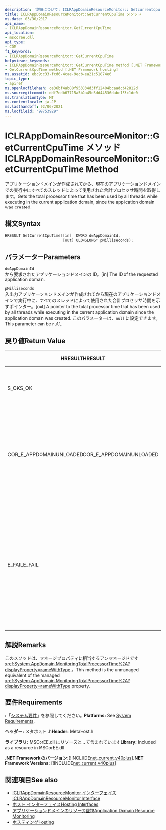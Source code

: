 ```yaml
---
description: '詳細について: ICLRAppDomainResourceMonitor:: Getcurrentcpu 時間メソッド'
title: ICLRAppDomainResourceMonitor::GetCurrentCpuTime メソッド
ms.date: 03/30/2017
api_name:
- ICLRAppDomainResourceMonitor.GetCurrentCpuTime
api_location:
- mscoree.dll
api_type:
- COM
f1_keywords:
- ICLRAppDomainResourceMonitor::GetCurrentCpuTime
helpviewer_keywords:
- ICLRAppDomainResourceMonitor::GetCurrentCpuTime method [.NET Framework hosting]
- GetCurrentCpuTime method [.NET Framework hosting]
ms.assetid: ebc9cc33-fcd6-4cae-9ecb-ea21c51874e6
topic_type:
- apiref
ms.openlocfilehash: ce36bf4ab88f953834d3ff12404bcaadcb42812d
ms.sourcegitcommit: ddf7edb67715a5b9a45e3dd44536dabc153c1de0
ms.translationtype: MT
ms.contentlocale: ja-JP
ms.lasthandoff: 02/06/2021
ms.locfileid: "99753929"
---
```

# <a name="iclrappdomainresourcemonitorgetcurrentcputime-method"></a><span data-ttu-id="81886-103">ICLRAppDomainResourceMonitor::GetCurrentCpuTime メソッド</span><span class="sxs-lookup"><span data-stu-id="81886-103">ICLRAppDomainResourceMonitor::GetCurrentCpuTime Method</span></span>

<span data-ttu-id="81886-104">アプリケーションドメインが作成されてから、現在のアプリケーションドメインでの実行中にすべてのスレッドによって使用された合計プロセッサ時間を取得します。</span><span class="sxs-lookup"><span data-stu-id="81886-104">Gets the total processor time that has been used by all threads while executing in the current application domain, since the application domain was created.</span></span>  
  
## <a name="syntax"></a><span data-ttu-id="81886-105">構文</span><span class="sxs-lookup"><span data-stu-id="81886-105">Syntax</span></span>  
  
```cpp  
HRESULT GetCurrentCpuTime([in]  DWORD dwAppDomainId,  
                          [out] ULONGLONG* pMilliseconds);  
```  
  
## <a name="parameters"></a><span data-ttu-id="81886-106">パラメーター</span><span class="sxs-lookup"><span data-stu-id="81886-106">Parameters</span></span>  

 `dwAppDomainId`  
 <span data-ttu-id="81886-107">から要求されたアプリケーションドメインの ID。</span><span class="sxs-lookup"><span data-stu-id="81886-107">[in] The ID of the requested application domain.</span></span>  
  
 `pMilliseconds`  
 <span data-ttu-id="81886-108">入出力アプリケーションドメインが作成されてから現在のアプリケーションドメインで実行中に、すべてのスレッドによって使用された合計プロセッサ時間を示すポインター。</span><span class="sxs-lookup"><span data-stu-id="81886-108">[out] A pointer to the total processor time that has been used by all threads while executing in the current application domain since the application domain was created.</span></span> <span data-ttu-id="81886-109">このパラメーターは、`null` に設定できます。</span><span class="sxs-lookup"><span data-stu-id="81886-109">This parameter can be `null`.</span></span>  
  
## <a name="return-value"></a><span data-ttu-id="81886-110">戻り値</span><span class="sxs-lookup"><span data-stu-id="81886-110">Return Value</span></span>  
  
|<span data-ttu-id="81886-111">HRESULT</span><span class="sxs-lookup"><span data-stu-id="81886-111">HRESULT</span></span>|<span data-ttu-id="81886-112">説明</span><span class="sxs-lookup"><span data-stu-id="81886-112">Description</span></span>|  
|-------------|-----------------|  
|<span data-ttu-id="81886-113">S_OK</span><span class="sxs-lookup"><span data-stu-id="81886-113">S_OK</span></span>|<span data-ttu-id="81886-114">メソッドは正常に完了しました。</span><span class="sxs-lookup"><span data-stu-id="81886-114">The method completed successfully.</span></span>|  
|<span data-ttu-id="81886-115">COR_E_APPDOMAINUNLOADED</span><span class="sxs-lookup"><span data-stu-id="81886-115">COR_E_APPDOMAINUNLOADED</span></span>|<span data-ttu-id="81886-116">アプリケーションドメインがアンロードされているか、または存在しません。</span><span class="sxs-lookup"><span data-stu-id="81886-116">The application domain has been unloaded or does not exist.</span></span>|  
|<span data-ttu-id="81886-117">E_FAIL</span><span class="sxs-lookup"><span data-stu-id="81886-117">E_FAIL</span></span>|<span data-ttu-id="81886-118">アプリケーションドメインのリソース監視が有効になっていません。</span><span class="sxs-lookup"><span data-stu-id="81886-118">Application domain resource monitoring is not enabled.</span></span><br /><br /> <span data-ttu-id="81886-119">\- または -</span><span class="sxs-lookup"><span data-stu-id="81886-119">-or-</span></span><br /><br /> <span data-ttu-id="81886-120">その他のすべてのエラー。</span><span class="sxs-lookup"><span data-stu-id="81886-120">All other failures.</span></span>|  
  
## <a name="remarks"></a><span data-ttu-id="81886-121">解説</span><span class="sxs-lookup"><span data-stu-id="81886-121">Remarks</span></span>  

 <span data-ttu-id="81886-122">このメソッドは、マネージプロパティに相当するアンマネージドです <xref:System.AppDomain.MonitoringTotalProcessorTime%2A?displayProperty=nameWithType> 。</span><span class="sxs-lookup"><span data-stu-id="81886-122">This method is the unmanaged equivalent of the managed <xref:System.AppDomain.MonitoringTotalProcessorTime%2A?displayProperty=nameWithType> property.</span></span>  
  
## <a name="requirements"></a><span data-ttu-id="81886-123">要件</span><span class="sxs-lookup"><span data-stu-id="81886-123">Requirements</span></span>  

 <span data-ttu-id="81886-124">**:**「[システム要件](../../get-started/system-requirements.md)」を参照してください。</span><span class="sxs-lookup"><span data-stu-id="81886-124">**Platforms:** See [System Requirements](../../get-started/system-requirements.md).</span></span>  
  
 <span data-ttu-id="81886-125">**ヘッダー:** メタホスト .h</span><span class="sxs-lookup"><span data-stu-id="81886-125">**Header:** MetaHost.h</span></span>  
  
 <span data-ttu-id="81886-126">**ライブラリ:** MSCorEE.dll にリソースとして含まれています</span><span class="sxs-lookup"><span data-stu-id="81886-126">**Library:** Included as a resource in MSCorEE.dll</span></span>  
  
 <span data-ttu-id="81886-127">**.NET Framework のバージョン:**[!INCLUDE[net_current_v40plus](../../../../includes/net-current-v40plus-md.md)]</span><span class="sxs-lookup"><span data-stu-id="81886-127">**.NET Framework Versions:** [!INCLUDE[net_current_v40plus](../../../../includes/net-current-v40plus-md.md)]</span></span>  
  
## <a name="see-also"></a><span data-ttu-id="81886-128">関連項目</span><span class="sxs-lookup"><span data-stu-id="81886-128">See also</span></span>

- [<span data-ttu-id="81886-129">ICLRAppDomainResourceMonitor インターフェイス</span><span class="sxs-lookup"><span data-stu-id="81886-129">ICLRAppDomainResourceMonitor Interface</span></span>](iclrappdomainresourcemonitor-interface.md)
- [<span data-ttu-id="81886-130">ホスト インターフェイス</span><span class="sxs-lookup"><span data-stu-id="81886-130">Hosting Interfaces</span></span>](hosting-interfaces.md)
- [<span data-ttu-id="81886-131">アプリケーションドメインのリソース監視</span><span class="sxs-lookup"><span data-stu-id="81886-131">Application Domain Resource Monitoring</span></span>](../../../standard/garbage-collection/app-domain-resource-monitoring.md)
- [<span data-ttu-id="81886-132">ホスティング</span><span class="sxs-lookup"><span data-stu-id="81886-132">Hosting</span></span>](index.md)
